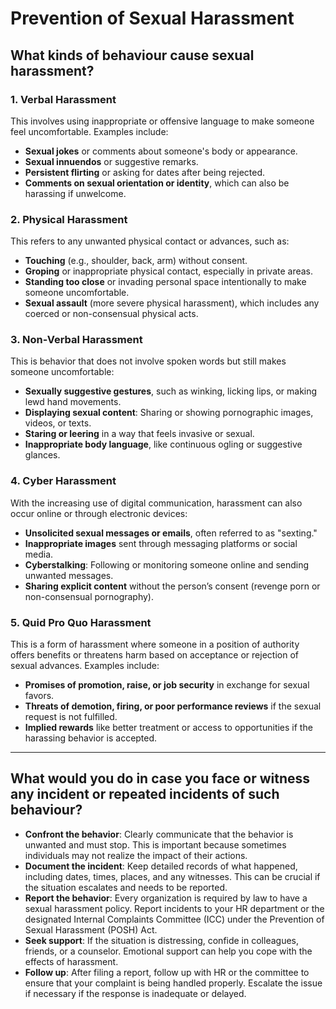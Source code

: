 # Prevention of Sexual Harassment
## **What kinds of behaviour cause sexual harassment?**
### 1. **Verbal Harassment**
   This involves using inappropriate or offensive language to make someone feel uncomfortable. Examples include:
   - **Sexual jokes** or comments about someone's body or appearance.
   - **Sexual innuendos** or suggestive remarks.
   - **Persistent flirting** or asking for dates after being rejected.
   - **Comments on sexual orientation or identity**, which can also be harassing if unwelcome.

### 2. **Physical Harassment**
   This refers to any unwanted physical contact or advances, such as:
   - **Touching** (e.g., shoulder, back, arm) without consent.
   - **Groping** or inappropriate physical contact, especially in private areas.
   - **Standing too close** or invading personal space intentionally to make someone uncomfortable.
   - **Sexual assault** (more severe physical harassment), which includes any coerced or non-consensual physical acts.

### 3. **Non-Verbal Harassment**
   This is behavior that does not involve spoken words but still makes someone uncomfortable:
   - **Sexually suggestive gestures**, such as winking, licking lips, or making lewd hand movements.
   - **Displaying sexual content**: Sharing or showing pornographic images, videos, or texts.
   - **Staring or leering** in a way that feels invasive or sexual.
   - **Inappropriate body language**, like continuous ogling or suggestive glances.

### 4. **Cyber Harassment**
   With the increasing use of digital communication, harassment can also occur online or through electronic devices:
   - **Unsolicited sexual messages or emails**, often referred to as "sexting."
   - **Inappropriate images** sent through messaging platforms or social media.
   - **Cyberstalking**: Following or monitoring someone online and sending unwanted messages.
   - **Sharing explicit content** without the person’s consent (revenge porn or non-consensual pornography).

### 5. **Quid Pro Quo Harassment**
   This is a form of harassment where someone in a position of authority offers benefits or threatens harm based on acceptance or rejection of sexual advances. Examples include:
   - **Promises of promotion, raise, or job security** in exchange for sexual favors.
   - **Threats of demotion, firing, or poor performance reviews** if the sexual request is not fulfilled.
   - **Implied rewards** like better treatment or access to opportunities if the harassing behavior is accepted.

---

## **What would you do in case you face or witness any incident or repeated incidents of such behaviour?**
- **Confront the behavior**: Clearly communicate that the behavior is unwanted and must stop. This is important because sometimes individuals may not realize the impact of their actions.
- **Document the incident**: Keep detailed records of what happened, including dates, times, places, and any witnesses. This can be crucial if the situation escalates and needs to be reported.
- **Report the behavior**: Every organization is required by law to have a sexual harassment policy. Report incidents to your HR department or the designated Internal Complaints Committee (ICC) under the Prevention of Sexual Harassment (POSH) Act.
- **Seek support**: If the situation is distressing, confide in colleagues, friends, or a counselor. Emotional support can help you cope with the effects of harassment.
- **Follow up**: After filing a report, follow up with HR or the committee to ensure that your complaint is being handled properly. Escalate the issue if necessary if the response is inadequate or delayed.